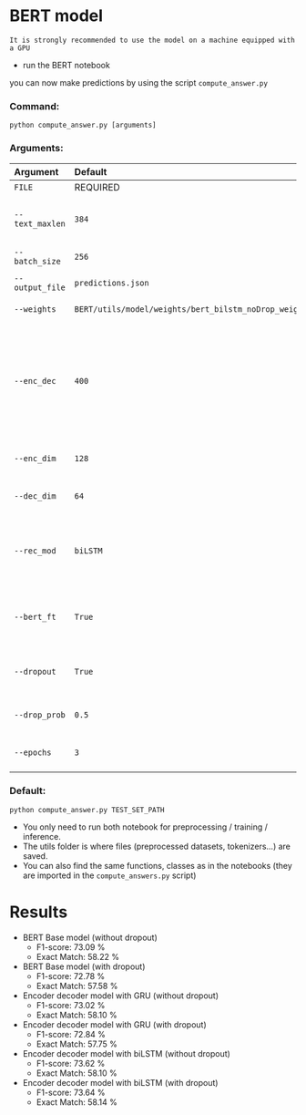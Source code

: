 # BERT model

`It is strongly recommended to use the model on a machine equipped with a GPU`

* run the BERT notebook

you can now make predictions by using the script `compute_answer.py`

### **Command:**

`python compute_answer.py [arguments]`

### **Arguments:**
| Argument | Default | Description |
|:---------|:--------|:------------|
| `FILE` | REQUIRED | The test file |
| `--text_maxlen` | `384` | Maximum length imposed on text |
| `--batch_size` | `256` | The batch size |
| `--output_file` | `predictions.json` | Path to the output file |
| `--weights` | `BERT/utils/model/weights/bert_bilstm_noDrop_weights.h5` | Path to the weights |
| `--enc_dec` | `400` | Use the encoder decoder model or not(If False, the base model will be used), possible: `True`, `False` |
| `--enc_dim` | `128` | The encoding dimension |
| `--dec_dim` | `64` | The decoding dimension |
| `--rec_mod` | `biLSTM` | Set the type of recurrent modules, possible: `biLSTM`, `GRU` |
| `--bert_ft` | `True` | choose to fine-tune the BERT, possible: `True`, `False` |
| `--dropout` | `True` | Use dropout, possible: `True`, `False` |
| `--drop_prob` | `0.5` | The dropout probability |
| `--epochs` | `3` | The number of epochs |

### **Default:**

`python compute_answer.py TEST_SET_PATH`

* You only need to run both notebook for preprocessing / training / inference.
* The utils folder is where files (preprocessed datasets, tokenizers...) are saved.
* You can also find the same functions, classes as in the notebooks (they are imported in the `compute_answers.py` script)


# Results

* BERT Base model (without dropout)
  * F1-score: 73.09 %
  * Exact Match: 58.22 %
* BERT Base model (with dropout)
  * F1-score: 72.78 %
  * Exact Match: 57.58 %
* Encoder decoder model with GRU (without dropout)
  * F1-score: 73.02 %
  * Exact Match: 58.10 %
* Encoder decoder model with GRU (with dropout)
  * F1-score: 72.84 %
  * Exact Match: 57.75 %
* Encoder decoder model with biLSTM (without dropout)
  * F1-score: 73.62 %
  * Exact Match: 58.10 %
* Encoder decoder model with biLSTM (with dropout)
  * F1-score: 73.64 %
  * Exact Match: 58.14 %
